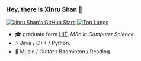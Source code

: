 ### Hey, there is Xinru Shan 👋

<!--
**libChan/libChan** is a ✨ _special_ ✨ repository because its `README.md` (this file) appears on your GitHub profile.

Here are some ideas to get you started:

- 🔭 I’m currently working on ...
- 🌱 I’m currently learning ...
- 👯 I’m looking to collaborate on ...
- 🤔 I’m looking for help with ...
- 💬 Ask me about ...
- 📫 How to reach me: ...
- 😄 Pronouns: ...
- ⚡ Fun fact: ...
-->
[![Xinru Shan's GitHub Stars](https://github-readme-stats.vercel.app/api?username=libChan&count_private=true&show_icons=true)]()
[![Top Langs](https://github-readme-stats.vercel.app/api/top-langs/?username=libChan&layout=compact)](https://github.com/anuraghazra/github-readme-stats)

- :mortar_board: graduate form [HIT](http://www.hit.edu.cn), _MSc in Computer Science_.
- ⚡ Java / C++ / Python.
- 🏃 Music / Guitar / Badminton / Reading.
